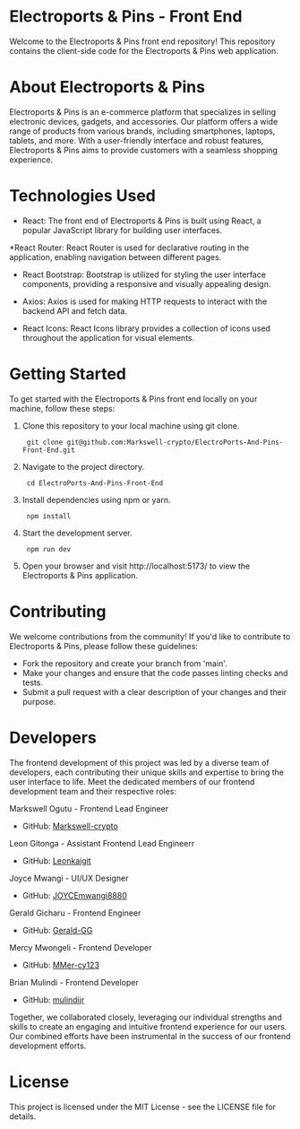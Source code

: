 # Electroports & Pins - Front End
Welcome to the Electroports & Pins front end repository! This repository contains the client-side code for the Electroports & Pins web application.

# About Electroports & Pins
Electroports & Pins is an e-commerce platform that specializes in selling electronic devices, gadgets, and accessories. Our platform offers a wide range of products from various brands, including smartphones, laptops, tablets, and more. With a user-friendly interface and robust features, Electroports & Pins aims to provide customers with a seamless shopping experience.

# Technologies Used
 * React: The front end of Electroports & Pins is built using React, a popular JavaScript library for building user interfaces.

 *React Router: React Router is used for declarative routing in the application, enabling navigation between different pages.

 * React Bootstrap: Bootstrap is utilized for styling the user interface components, providing a responsive and visually appealing design.

* Axios: Axios is used for making HTTP requests to interact with the backend API and fetch data.

* React Icons: React Icons library provides a collection of icons used throughout the application for visual elements.

# Getting Started
To get started with the Electroports & Pins front end locally on your machine, follow these steps:

1. Clone this repository to your local machine using git clone.

        git clone git@github.com:Markswell-crypto/ElectroPorts-And-Pins-Front-End.git

2. Navigate to the project directory.

        cd ElectroPorts-And-Pins-Front-End

3. Install dependencies using npm or yarn.

        npm install

4. Start the development server.

        npm run dev

5. Open your browser and visit http://localhost:5173/ to view the Electroports & Pins application.

# Contributing
We welcome contributions from the community! If you'd like to contribute to Electroports & Pins, please follow these guidelines:

* Fork the repository and create your branch from 'main'.
* Make your changes and ensure that the code passes linting checks and tests.
* Submit a pull request with a clear description of your changes and their purpose.

# Developers
The frontend development of this project was led by a diverse team of developers, each contributing their unique skills and expertise to bring the user interface to life. Meet the dedicated members of our frontend development team and their respective roles:

Markswell Ogutu - Frontend Lead Engineer
  * GitHub: <a href="https://github.com/Markswell-crypto">Markswell-crypto</a>

Leon Gitonga - Assistant Frontend Lead Engineerr
  * GitHub: <a href="https://github.com/Leonkaigit">Leonkaigit</a>

Joyce Mwangi - UI/UX Designer
  * GitHub: <a href="https://github.com/JOYCEmwangi8880">JOYCEmwangi8880</a>

Gerald Gicharu - Frontend Engineer
  * GitHub: <a href="https://github.com/Gerald-GG">Gerald-GG</a>

Mercy Mwongeli - Frontend Developer
  * GitHub: <a href="https://github.com/MMer-cy123">MMer-cy123</a>

Brian Mulindi - Frontend Developer
  * GitHub: <a href="https://github.com/mulindijr">mulindijr</a>

Together, we collaborated closely, leveraging our individual strengths and skills to create an engaging and intuitive frontend experience for our users. Our combined efforts have been instrumental in the success of our frontend development efforts.

# License
This project is licensed under the MIT License - see the LICENSE file for details.